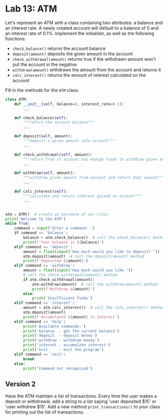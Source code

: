 # Lab 13: ATM

Let's represent an ATM with a class containing two attributes: a balance and an interest rate. A newly created account will default to a balance of 0 and an interest rate of 0.1%. Implement the initializer, as well as the following functions:

- `check_balance()` returns the account balance
- `deposit(amount)` deposits the given amount in the account
- `check_withdrawal(amount)` returns true if the withdrawn amount won't put the account in the negative
- `withdraw(amount)` withdraws the amount from the account and returns it
- `calc_interest()` returns the amount of interest calculated on the account

Fill in the methods for the `ATM` class:

```python
class ATM:
    def __init__(self, balance=0, interest_rate=0.1):
        ...

    def check_balance(self):
        """return the account balance"""
        ...

    def deposit(self, amount):
        """deposit a given amount into account"""
        ...

    def check_withdrawal(self, amount):
        """return True if account has enough funds to withdraw given amount"""
        ...

    def withdraw(self, amount):
        """withdraw given amount from account and return that amount"""
        ...

    def calc_interest(self):
        """calculate and return interest gained on account"""
        ...


atm = ATM()  # create an instance of our class
print('Welcome to the ATM')
while True:
    command = input('Enter a command: ')
    if command == 'balance':
        balance = atm.check_balance()  # call the check_balance() method
        print(f'Your balance is ${balance}')
    elif command == 'deposit':
        amount = float(input('How much would you like to deposit? '))
        atm.deposit(amount)  # call the deposit(amount) method
        print(f'Deposited ${amount}')
    elif command == 'withdraw':
        amount = float(input('How much would you like '))
        # call the check_withdrawal(amount) method
        if atm.check_withdrawal(amount):
            atm.withdraw(amount)  # call the withdraw(amount) method
            print(f'Withdrew ${amount}')
        else:
            print('Insufficient funds')
    elif command == 'interest':
        amount = atm.calc_interest()  # call the calc_interest() method
        atm.deposit(amount)
        print(f'Accumulated ${amount} in interest')
    elif command == 'help':
        print('Available commands:')
        print('balance  - get the current balance')
        print('deposit  - deposit money')
        print('withdraw - withdraw money')
        print('interest - accumulate interest')
        print('exit     - exit the program')
    elif command == 'exit':
        break
    else:
        print('Command not recognized')

```

## Version 2

Have the ATM maintain a list of transactions. Every time the user makes a deposit or withdrawal, add a string to a list saying 'user deposited $15' or 'user withdrew $15'. Add a new method `print_transactions()` to your class for printing out the list of transactions.

